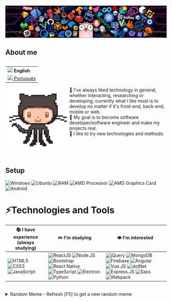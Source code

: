 <!--
### Hi there 👋


**galacstec/galacstec** is a ✨ _special_ ✨ repository because its `README.md` (this file) appears on your GitHub profile.

Here are some ideas to get you started:

- 🔭 I’m currently working on ...
- 🌱 I’m currently learning ...
- 👯 I’m looking to collaborate on ...
- 🤔 I’m looking for help with ...
- 💬 Ask me about ...
- 📫 How to reach me: ...
- 😄 Pronouns: ...
- ⚡ Fun fact: ...
-->

![Header](https://raw.githubusercontent.com/galacstec/galacstec/main/resources/img/header_techs.png)

## About me

<table align="right">
 <tr><td><b><img src="https://cdn.jsdelivr.net/gh/hampusborgos/country-flags@main/png100px/us.png" height="13"> English</b></td></tr>
 <tr><td><a href="resources/locales/README_pt-BR.md"><img src="https://cdn.jsdelivr.net/gh/hampusborgos/country-flags@main/png100px/br.png" height="17"> Português</a></td></tr>
</table>

<img align="left" src="https://raw.githubusercontent.com/galacstec/galacstec/main/resources/img/octocat_dancing.gif">

💬 I've always liked technology in general, whether interacting, researching or developing, currently what I like most is to develop no matter if it's front-end, back-end, mobile or web.  
🤔 My goal is to become software developer/software engineer and make my projects real.  
💙 I like to try new technologies and methods.  

<br /><br /><br />

## Setup
![Windows](https://img.shields.io/badge/Windows_10-0078D6?style=for-the-badge&logo=windows)
![Ubuntu](https://img.shields.io/badge/Ubuntu-E95420?style=for-the-badge&logo=ubuntu&logoColor=white)
![RAM](https://img.shields.io/badge/RAM-8_GB-blue?style=for-the-badge)
![AMD Processor](https://img.shields.io/badge/AMD-A8--7600-CF2324?style=for-the-badge&logo=amd&labelColor=black)
![AMD Graphics Card](https://img.shields.io/badge/Radeon-R7_Graphics-CF2324?style=for-the-badge&logo=amd&labelColor=black)
![Android](https://img.shields.io/badge/Android-3DDC84?style=for-the-badge&logo=android&logoColor=white)

# ⚡Technologies and Tools
📚 **I have experience** (always studying) | ✏️ **I'm studying** | 👁️ **I'm interested** |
----------------- | ------------ | -------------- |
![HTML5](https://img.shields.io/badge/HTML-E34F26?style=for-the-badge&logo=html5&logoColor=white) ![CSS3](https://img.shields.io/badge/CSS-1572B6?style=for-the-badge&logo=css3&logoColor=white) ![JavaScript](https://img.shields.io/badge/JavaScript-black?style=for-the-badge&logo=javascript&logoColor=F7DF1E) | ![ReactJS](https://img.shields.io/badge/ReactJS-20232A?style=for-the-badge&logo=react&logoColor=61DAFB) ![Node.JS](https://img.shields.io/badge/Node.js-43853D?style=for-the-badge&logo=node.js&logoColor=white) ![Bootstrap](https://img.shields.io/badge/Bootstrap-563D7C?style=for-the-badge&logo=bootstrap&logoColor=white) ![React Native](https://img.shields.io/badge/React_Native-282C34?style=for-the-badge&logo=react&logoColor=61DAFB) ![TypeScript](https://img.shields.io/badge/TypeScript-007ACC?style=for-the-badge&logo=typescript&logoColor=white) ![Electron](https://img.shields.io/badge/Electron-2F3241?style=for-the-badge&logo=electron&logoColor=47848F) ![Python](https://img.shields.io/badge/Python-3776AB?style=for-the-badge&logo=python&logoColor=white) | ![jQuery](https://img.shields.io/badge/jQuery-0769AD?style=for-the-badge&logo=jquery&logoColor=white) ![MongoDB](https://img.shields.io/badge/MongoDB-4EA94B?style=for-the-badge&logo=mongodb&logoColor=white) ![Firebase](https://img.shields.io/badge/Firebase-white?style=for-the-badge&logo=firebase&logoColor=FFCA28) ![Angular](https://img.shields.io/badge/Angular-DD0031?style=for-the-badge&logo=angular&logoColor=white) ![Vue.JS](https://img.shields.io/badge/Vue.js-35495E?style=for-the-badge&logo=vue.js&logoColor=4FC08D) ![dotNet](https://img.shields.io/badge/.NET-5C2D91?style=for-the-badge&logo=.net&logoColor=white) ![Express.JS](https://img.shields.io/badge/Express.js-404D59?style=for-the-badge&logo=express) ![Sass](https://img.shields.io/badge/Sass-CC6699?style=for-the-badge&logo=sass&logoColor=white) ![Webpack](https://img.shields.io/badge/Webpack-2B3A42?style=for-the-badge&logo=webpack&logoColor=8DD6F9) |

<br />
<details>
<summary>Random Meme - Refresh [F5] to get a new random meme</summary>
<a href="https://random-memer.herokuapp.com/"><img src='https://random-memer.herokuapp.com/' title="Meme" alt="Please refresh the page if the meme doesn't show up." height="400"></a>
</details>
